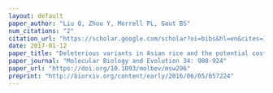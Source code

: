 ```yaml
---
layout: default
paper_author: "Liu Q, Zhou Y, Morrell PL, Gaut BS"
num_citations: "2"
citation_url: "https://scholar.google.com/scholar?oi=bibs&hl=en&cites=12884034988284567941&as_sdt=5&as_ylo=2017&as_yhi=2017"
date: 2017-01-12
paper_title: "Deleterious variants in Asian rice and the potential cost of domestication"
paper_journal: "Molecular Biology and Evolution 34: 908-924"
paper_url: "https://doi.org/10.1093/molbev/msw296"
preprint: "http://biorxiv.org/content/early/2016/06/05/057224"
---
```

